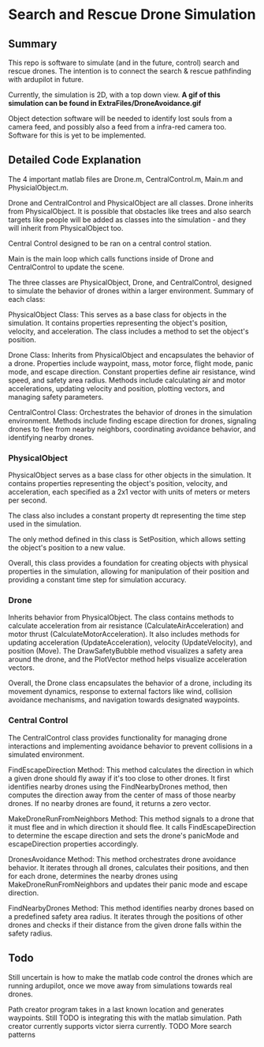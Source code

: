 # Search and Rescue Drone Simulation
## Summary

This repo is software to simulate (and in the future, control) search and rescue drones. The intention is to connect the search & rescue pathfinding with ardupilot in future.

Currently, the simulation is 2D, with a top down view. **A gif of this simulation can be found in ExtraFiles/DroneAvoidance.gif**

Object detection software will be needed to identify lost souls from a camera feed, and possibly also a feed from a infra-red camera too. Software for this is yet to be implemented.

## Detailed Code Explanation
The 4 important matlab files are Drone.m, CentralControl.m, Main.m and PhysicialObject.m.

Drone and CentralControl and PhysicalObject are all classes. Drone inherits from PhysicalObject. It is possible that obstacles like trees and also search targets like people will be added as classes into the simulation - and they will inherit from PhysicalObject too.

Central Control designed to be ran on a central control station.

Main is the main loop which calls functions inside of Drone and CentralControl to update the scene.

The three classes are PhysicalObject, Drone, and CentralControl, designed to simulate the behavior of drones within a larger environment. Summary of each class:

PhysicalObject Class:
    This serves as a base class for objects in the simulation.
    It contains properties representing the object's position, velocity, and acceleration.
    The class includes a method to set the object's position.

Drone Class:
    Inherits from PhysicalObject and encapsulates the behavior of a drone.
    Properties include waypoint, mass, motor force, flight mode, panic mode, and escape direction.
    Constant properties define air resistance, wind speed, and safety area radius.
    Methods include calculating air and motor accelerations, updating velocity and position, plotting vectors, and managing safety parameters.

CentralControl Class:
    Orchestrates the behavior of drones in the simulation environment.
    Methods include finding escape direction for drones, signaling drones to flee from nearby neighbors, coordinating avoidance behavior, and identifying nearby drones.

### PhysicalObject

PhysicalObject serves as a base class for other objects in the simulation. It contains properties representing the object's position, velocity, and acceleration, each specified as a 2x1 vector with units of meters or meters per second.

The class also includes a constant property dt representing the time step used in the simulation.

The only method defined in this class is SetPosition, which allows setting the object's position to a new value.

Overall, this class provides a foundation for creating objects with physical properties in the simulation, allowing for manipulation of their position and providing a constant time step for simulation accuracy.

### Drone

Inherits behavior from PhysicalObject. The class contains methods to calculate acceleration from air resistance (CalculateAirAcceleration) and motor thrust (CalculateMotorAcceleration). It also includes methods for updating acceleration (UpdateAcceleration), velocity (UpdateVelocity), and position (Move). The DrawSafetyBubble method visualizes a safety area around the drone, and the PlotVector method helps visualize acceleration vectors.

Overall, the Drone class encapsulates the behavior of a drone, including its movement dynamics, response to external factors like wind, collision avoidance mechanisms, and navigation towards designated waypoints.

### Central Control

The CentralControl class provides functionality for managing drone interactions and implementing avoidance behavior to prevent collisions in a simulated environment.

FindEscapeDirection Method: This method calculates the direction in which a given drone should fly away if it's too close to other drones. It first identifies nearby drones using the FindNearbyDrones method, then computes the direction away from the center of mass of those nearby drones. If no nearby drones are found, it returns a zero vector.

MakeDroneRunFromNeighbors Method: This method signals to a drone that it must flee and in which direction it should flee. It calls FindEscapeDirection to determine the escape direction and sets the drone's panicMode and escapeDirection properties accordingly.

DronesAvoidance Method: This method orchestrates drone avoidance behavior. It iterates through all drones, calculates their positions, and then for each drone, determines the nearby drones using MakeDroneRunFromNeighbors and updates their panic mode and escape direction.

FindNearbyDrones Method: This method identifies nearby drones based on a predefined safety area radius. It iterates through the positions of other drones and checks if their distance from the given drone falls within the safety radius.

## Todo

Still uncertain is how to make the matlab code control the drones which are running ardupilot, once we move away from simulations towards real drones.

Path creator program takes in a last known location and generates waypoints. Still TODO is integrating this with the matlab simulation.
Path creator currently supports victor sierra currently. TODO More search patterns
